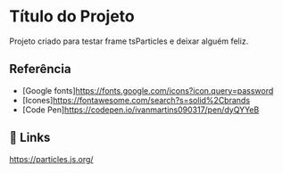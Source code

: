 
# Título do Projeto

Projeto criado para testar frame tsParticles e deixar alguém feliz.

## Referência

 - [Google fonts]https://fonts.google.com/icons?icon.query=password
 - [Icones]https://fontawesome.com/search?s=solid%2Cbrands
 - [Code Pen]https://codepen.io/ivanmartins090317/pen/dyQYYeB
 

## 🔗 Links

https://particles.js.org/


